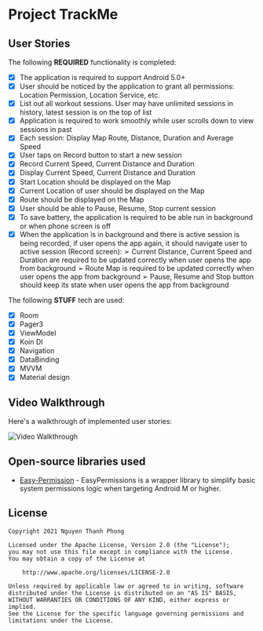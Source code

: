 
# Project TrackMe

## User Stories

The following **REQUIRED** functionality is completed:

* [x] The application is required to support Android 5.0+
* [x] User should be noticed by the application to grant all permissions: Location Permission, Location Service, etc.
* [x] List out all workout sessions. User may have unlimited sessions in history, latest session is on the top of list
* [x] Application is required to work smoothly while user scrolls down to view sessions in past
* [x] Each session: Display Map Route, Distance, Duration and Average Speed
* [x] User taps on Record button to start a new session
* [x] Record Current Speed, Current Distance and Duration
* [x] Display Current Speed, Current Distance and Duration
* [x] Start Location should be displayed on the Map
* [x] Current Location of user should be displayed on the Map
* [x] Route should be displayed on the Map
* [x] User should be able to Pause, Resume, Stop current session
* [x] To save battery, the application is required to be able run in background or when phone screen is off
* [x] When the application is in background and there is active session is being recorded, if user opens the app again, it should navigate user to active session (Record screen):
      ➢ Current Distance, Current Speed and Duration are required to be updated correctly when user opens the app from background
      ➢ Route Map is required to be updated correctly when user opens the app from background
      ➢ Pause, Resume and Stop button should keep its state when user opens the app from background

The following **STUFF** tech are used:

* [x] Room
* [x] Pager3
* [x] ViewModel
* [x] Koin DI
* [x] Navigation
* [x] DataBinding
* [x] MVVM
* [x] Material design

## Video Walkthrough

Here's a walkthrough of implemented user stories:

<img src='https://github.com/ngthphong92/Assets/blob/main/walkthrough.gif' title='Video Walkthrough' width='' alt='Video Walkthrough' />

## Open-source libraries used

- [Easy-Permission](https://github.com/googlesamples/easypermissions) - EasyPermissions is a wrapper library to simplify basic system permissions logic when targeting Android M or higher.

## License

    Copyright 2021 Nguyen Thanh Phong

    Licensed under the Apache License, Version 2.0 (the "License");
    you may not use this file except in compliance with the License.
    You may obtain a copy of the License at

        http://www.apache.org/licenses/LICENSE-2.0

    Unless required by applicable law or agreed to in writing, software
    distributed under the License is distributed on an "AS IS" BASIS,
    WITHOUT WARRANTIES OR CONDITIONS OF ANY KIND, either express or implied.
    See the License for the specific language governing permissions and
    limitations under the License.